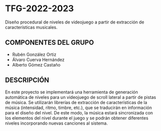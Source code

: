 # TFG-2022-2023
Diseño procedural de niveles de videojuego a partir de extracción de características musicales.
## COMPONENTES DEL GRUPO
- Rubén González Ortiz
- Álvaro Cuerva Hernández
- Alberto Gómez Castaño
## DESCRIPCIÓN
En este proyecto se implementará una herramienta de generación automática de niveles para un videojuego de scroll lateral a partir de pistas de música. Se utilizarán librerías de extracción de características de la música (intensidad, ritmo, timbre, etc.), que se traducirán en información para el diseño del nivel. De este modo, la música estará sincronizada con los elementos del nivel durante el juego y se podrán obtener diferentes niveles incorporando nuevas canciones al sistema.
